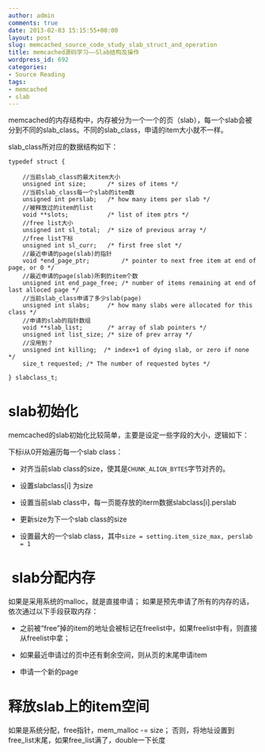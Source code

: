 ```yaml
---
author: admin
comments: true
date: 2013-02-03 15:15:55+00:00
layout: post
slug: memcached_source_code_study_slab_struct_and_operation
title: memcached源码学习——Slab结构及操作
wordpress_id: 692
categories:
- Source Reading
tags:
- memcached
- slab
---
```


memcached的内存结构中，内存被分为一个一个的页（slab），每一个slab会被分到不同的slab_class。不同的slab_class，申请的item大小就不一样。


slab_class所对应的数据结构如下：



    
    typedef struct {
    
        //当前slab_class的最大item大小
        unsigned int size;      /* sizes of items */
        //当前slab_class每一个slab的item数
        unsigned int perslab;   /* how many items per slab */
        //被释放过的item的list
        void **slots;           /* list of item ptrs */
        //free list大小
        unsigned int sl_total;  /* size of previous array */
        //free list下标 
        unsigned int sl_curr;   /* first free slot */
        //最近申请的page(slab)的指针
        void *end_page_ptr;         /* pointer to next free item at end of page, or 0 */
        //最近申请的page(slab)所剩的item个数
        unsigned int end_page_free; /* number of items remaining at end of last alloced page */
        //当前slab_class申请了多少slab(page)
        unsigned int slabs;     /* how many slabs were allocated for this class */
        //申请的slab的指针数组
        void **slab_list;       /* array of slab pointers */
        unsigned int list_size; /* size of prev array */
        //没用到？
        unsigned int killing;  /* index+1 of dying slab, or zero if none */
        size_t requested; /* The number of requested bytes */
    
    } slabclass_t;




# slab初始化


memcached的slab初始化比较简单，主要是设定一些字段的大小，逻辑如下：

下标i从0开始遍历每一个slab class：



	
  * 对齐当前slab class的size，使其是`CHUNK_ALIGN_BYTES`字节对齐的。

	
  * 设置slabclass[i] 为size

	
  * 设置当前slab class中，每一页能存放的iterm数据slabclass[i].perslab

	
  * 更新size为下一个slab class的size

	
  * 设置最大的一个slab class，其中`size = setting.item_size_max, perslab = 1`




#  slab分配内存






如果是采用系统的malloc，就是直接申请；
如果是预先申请了所有的内存的话，依次通过以下手段获取内存：



	
  * 之前被“free”掉的item的地址会被标记在freelist中，如果freelist中有，则直接从freelist中拿；

	
  * 如果最近申请过的页中还有剩余空间，则从页的末尾申请item

	
  * 申请一个新的page







# 释放slab上的item空间


如果是系统分配，free指针，mem_malloc -= size；
否则，将地址设置到free_list末尾，如果free_list满了，double一下长度







